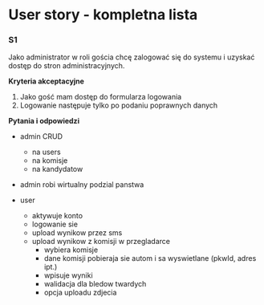 # User story - kompletna lista 


### S1 
Jako administrator w roli gościa chcę zalogować się do systemu i uzyskać dostęp do stron administracyjnych.

**Kryteria akceptacyjne**  
1. Jako gość mam dostęp do formularza logowania  
2. Logowanie następuje tylko po podaniu poprawnych danych

**Pytania i odpowiedzi**  



* admin CRUD 
  * na users 
  * na komisje 
  * na kandydatow 
* admin robi wirtualny podzial panstwa 

* user 
  * aktywuje konto 
  * logowanie sie 
  * upload wynikow przez sms
  * upload wynikow z komisji w przegladarce 
    * wybiera komisje 
    * dane komisji pobieraja sie autom i sa wyswietlane (pkwId, adres ipt.)
    * wpisuje wyniki 
    * walidacja dla bledow twardych 
    * opcja uploadu zdjecia 
